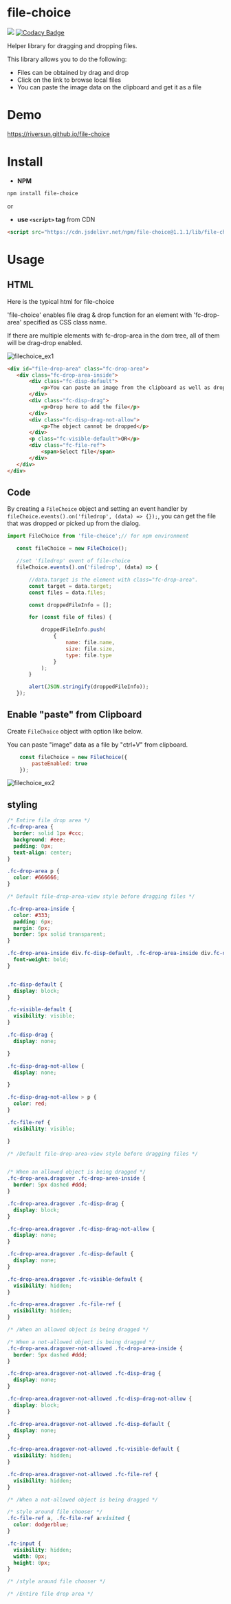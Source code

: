 # file-choice

[![](https://data.jsdelivr.com/v1/package/npm/@riversun/simple-date-format/badge)](https://www.jsdelivr.com/package/npm/@riversun/simple-date-format)
[![Codacy Badge](https://api.codacy.com/project/badge/Grade/a62c1084bbb94543aff20c4e8243f4af)](https://app.codacy.com/manual/riversun/file-choice?utm_source=github.com&utm_medium=referral&utm_content=riversun/file-choice&utm_campaign=Badge_Grade_Dashboard)

 
Helper library for dragging and dropping files.
 
This library allows you to do the following:
 - Files can be obtained by drag and drop
 - Click on the link to browse local files
 - You can paste the image data on the clipboard and get it as a file
 
# Demo
 
https://riversun.github.io/file-choice

# Install

- **NPM**

```
npm install file-choice
```

or 

- **use `<script>` tag**  from CDN


```html                                      
<script src="https://cdn.jsdelivr.net/npm/file-choice@1.1.1/lib/file-choice.js"></script>
```

# Usage

## HTML
 
Here is the typical html for file-choice

'file-choice' enables file drag & drop function for an element with 'fc-drop-area' specified as CSS class name.

If there are multiple elements with fc-drop-area in the dom tree, all of them will be drag-drop enabled.

![filechoice_ex1](https://user-images.githubusercontent.com/11747460/74494346-25310380-4f18-11ea-86e3-dbcc8327f6bd.gif)

 
 ```html
<div id="file-drop-area" class="fc-drop-area">
    <div class="fc-drop-area-inside">
        <div class="fc-disp-default">
            <p>You can paste an image from the clipboard as well as dropping a file.</p>
        </div>
        <div class="fc-disp-drag">
            <p>Drop here to add the file</p>
        </div>
        <div class="fc-disp-drag-not-allow">
            <p>The object cannot be dropped</p>
        </div>
        <p class="fc-visible-default">OR</p>
        <div class="fc-file-ref">
            <span>Select file</span>
        </div>
    </div>
</div>
``` 
 
 
 ## Code
 
 By creating a `FileChoice` object and setting an event handler by 
  `fileChoice.events().on('filedrop', (data) => {});`, you can get the file that was dropped or picked up from the dialog.
 
 ```javascript 
import FileChoice from 'file-choice';// for npm environment

    const fileChoice = new FileChoice();

    //set 'filedrop' event of file-choice
    fileChoice.events().on('filedrop', (data) => {

        //data.target is the element with class="fc-drop-area".
        const target = data.target;
        const files = data.files;

        const droppedFileInfo = [];

        for (const file of files) {

            droppedFileInfo.push(
                {
                    name: file.name,
                    size: file.size,
                    type: file.type
                }
            );
        }

        alert(JSON.stringify(droppedFileInfo));
    });


```


## Enable "paste" from Clipboard

Create `FileChoice` object with option like below.

You can paste "image" data as a file by "ctrl+V" from clipboard.

```javascript
    const fileChoice = new FileChoice({
        pasteEnabled: true
    });

```

![filechoice_ex2](https://user-images.githubusercontent.com/11747460/74494349-295d2100-4f18-11ea-9073-b804a100b320.gif)




## styling

```css
/* Entire file drop area */
.fc-drop-area {
  border: solid 1px #ccc;
  background: #eee;
  padding: 0px;
  text-align: center;
}

.fc-drop-area p {
  color: #666666;
}

/* Default file-drop-area-view style before dragging files */

.fc-drop-area-inside {
  color: #333;
  padding: 6px;
  margin: 6px;
  border: 5px solid transparent;
}

.fc-drop-area-inside div.fc-disp-default, .fc-drop-area-inside div.fc-disp-drag, .fc-drop-area-inside div.fc-disp-drag-not-allow {
  font-weight: bold;
}


.fc-disp-default {
  display: block;
}

.fc-visible-default {
  visibility: visible;
}

.fc-disp-drag {
  display: none;

}

.fc-disp-drag-not-allow {
  display: none;

}

.fc-disp-drag-not-allow > p {
  color: red;
}

.fc-file-ref {
  visibility: visible;

}

/* /Default file-drop-area-view style before dragging files */


/* When an allowed object is being dragged */
.fc-drop-area.dragover .fc-drop-area-inside {
  border: 5px dashed #ddd;
}

.fc-drop-area.dragover .fc-disp-drag {
  display: block;
}

.fc-drop-area.dragover .fc-disp-drag-not-allow {
  display: none;
}

.fc-drop-area.dragover .fc-disp-default {
  display: none;
}

.fc-drop-area.dragover .fc-visible-default {
  visibility: hidden;
}

.fc-drop-area.dragover .fc-file-ref {
  visibility: hidden;
}

/* /When an allowed object is being dragged */

/* When a not-allowed object is being dragged */
.fc-drop-area.dragover-not-allowed .fc-drop-area-inside {
  border: 5px dashed #ddd;
}

.fc-drop-area.dragover-not-allowed .fc-disp-drag {
  display: none;
}

.fc-drop-area.dragover-not-allowed .fc-disp-drag-not-allow {
  display: block;
}

.fc-drop-area.dragover-not-allowed .fc-disp-default {
  display: none;
}

.fc-drop-area.dragover-not-allowed .fc-visible-default {
  visibility: hidden;
}

.fc-drop-area.dragover-not-allowed .fc-file-ref {
  visibility: hidden;
}

/* /When a not-allowed object is being dragged */

/* style around file chooser */
.fc-file-ref a, .fc-file-ref a:visited {
  color: dodgerblue;
}

.fc-input {
  visibility: hidden;
  width: 0px;
  height: 0px;
}

/* /style around file chooser */

/* /Entire file drop area */

```
